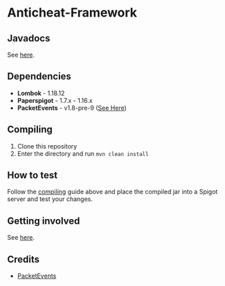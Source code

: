 # Anticheat-Framework

## Javadocs
See [here](https://rainnny7.github.io/Anticheat-Framework).

## Dependencies
* **Lombok** - 1.18.12
* **Paperspigot** - 1.7.x - 1.16.x
* **PacketEvents** - v1.8-pre-9 ([See Here](README.md#credits))

## Compiling
1. Clone this repository
2. Enter the directory and run `mvn clean install`

## How to test
Follow the [compiling](README.md#compiling) guide above and place the compiled jar into a Spigot server and test your changes.

## Getting involved
See [here](CONTRIBUTING.md).

## Credits
* [PacketEvents](https://github.com/retrooper/packetevents)